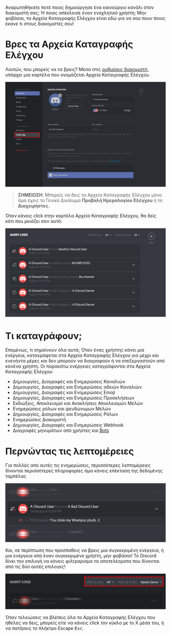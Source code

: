 <!-- TITLE: [GR] Αρχεία Καταγραφής Ελέγχου -->
<!-- SUBTITLE: Πληροφορίες για τα Αρχεία Καταγραφής Ελέγχου του Discord -->

Αναρωτηθήκατε ποτέ ποιος δημιούργησε ένα καινούργιο κανάλι στον διακομιστή σας; Ή ποιος απέκλεισε έναν ενοχλητικό χρήστη; Μην φοβάσαι, τα Αρχεία Καταγραφής Ελέγχου είναι εδώ για να σου πουν ποιος έκανε τι στους διακομιστές σου!

# Βρες τα Αρχεία Καταγραφής Ελέγχου
Λοιπών, που μπορείς να τα βρεις? Μέσα στις [ρυθμίσεις διακομιστή](/gr/server-settings), υπάρχει μια καρτέλα που ονομάζεται Αρχεία Καταγραφής Ελέγχου.

![Audit Logs 2](uploads/audit-logs/audit-logs-2.png "Audit Logs 2")

> **ΣΗΜΕΙΩΣΗ**: Μπορείς να δεις τα Αρχεία Καταγραφής Ελέγχου μόνο άμα έχεις το Γενικό Δικαίωμα **Προβολή Ημερολογίου Ελέγχου** ή το **Διαχειρήστες**.

Όταν κάνεις click στην καρτέλα Αρχεία Καταγραφής Ελέγχου, θα δείς κάτι που μοιάζει σαν αυτό:

![Audit Logs 3](uploads/audit-logs/audit-logs-3.png "Audit Logs 3")

# Τι καταγράφουν;

Επομένως, τι σημαίνουν όλα αυτά; Όταν ένας χρήστης κάνει μια ενέργεια, καταγράφεται στα Αρχεία Καταγραφής Ελέγχου για μέχρι και ενενήντα μέρες και δεν μπορούν να διαγραφούν ή να επεξεργαστούν από κανένα χρήστη. Οι παρακάτω ενέργειες καταγράφονται στα Αρχεία Καταγραφής Ελέγχου:

* Δημιουργίες, Διαγραφές και Ενημερώσεις Καναλιών
* Δημιουργίες, Διαγραφές και Ενημερώσεις αδειών Καναλιών
* Δημιουργίες, Διαγραφές και Ενημερώσεις Emoji
* Δημιουργίες, Διαγραφές και Ενημερώσεις Προσκλήσεων
* Εκδιώξεις, Αποκλεισμοί και Ανακλήσεις Αποκλεισμών Μελών
* Ενημερώσεις ρόλων και ψευδώνυμων Μελών
* Δημιουργίες, Διαγραφές και Ενημερώσεις Ρόλων
* Ενημερώσεις Διακομιστή
* Δημιουργίες, Διαγραφές και Ενημερώσεις Webhook
* Διαγραφές μηνυμάτων από χρήστες και [Bots](/gr/bots)


# Περνώντας τις λεπτομέρειες
Για πολλές από αυτές τις ενημερώσεις, περισσότερες λεπτομέρειες δίνονται περισσότερες πληροφορίες άμα κάνεις επέκταση της δεδομένης ταμπέλας

![Audit Logs 1](uploads/audit-logs/audit-logs-1.png "Audit Logs 1")

Και, σε περίπτωση που προσπαθεις να βρεις μια συγκεκριμένη ενέργεια, ή μια ενέργεια από έναν συγκεκριμένο χρήστη, μην φοβάσαι! Το Discord δίνει την επιλογή να κάνεις φιλτραρισμα τα αποτελέσματα που δίνονται από τις δύο αυτές επιλογες!

![Audit Logs 4](uploads/audit-logs/audit-logs-4.png "Audit Logs 4")

Όταν τελειώσεις να βλέπεις όλα τα Αρχεία Καταγραφής Ελέγχου που ήθελες να δεις, μπορείς είτε να κάνεις click τον κύκλο με το Χ μέσα του, ή να πατήσεις το πλήκτρο Escape <kbd>Esc</kbd>.